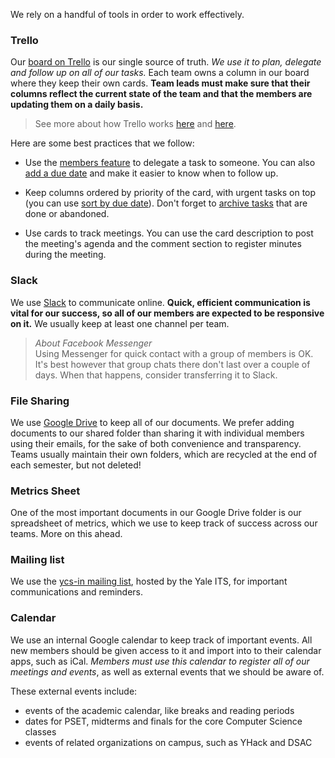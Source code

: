 We rely on a handful of tools in order to work effectively.

### Trello

Our [board on Trello](https://trello.com/yalecomputersociety) is our single source of truth. _We use it to plan, delegate and follow up on all of our tasks._ Each team owns a column in our board where they keep their own cards. __Team leads must make sure that their columns reflect the current state of the team and that the members are updating them on a daily basis.__

> See more about how Trello works [here](https://trello.com/guide) and [here](https://blog.trello.com/topic/trello-news).

Here are some best practices that we follow:

- Use the [members feature](http://help.trello.com/article/807-adding-a-member-to-a-card) to delegate a task to someone. You can also [add a due date](https://blog.trello.com/mark-a-trello-card-as-done) and make it easier to know when to follow up.

- Keep columns ordered by priority of the card, with urgent tasks on top (you can use [sort by due date](https://blog.trello.com/7-ways-to-track-tasks-in-trello)). Don't forget to [archive tasks](http://help.trello.com/article/786-archiving-lists-deleting-lists) that are done or abandoned.

- Use cards to track meetings. You can use the card description to post the meeting's agenda and the comment section to register minutes during the meeting.

### Slack

We use [Slack](http://yalecs.slack.com) to communicate online. __Quick, efficient communication is vital for our success, so all of our members are expected to be responsive on it.__ We usually keep at least one channel per team.

> *About Facebook Messenger*  
> Using Messenger for quick contact with a group of members is OK. It's best however that group chats there don't last over a couple of days. When that happens, consider transferring it to Slack.

### File Sharing

We use [Google Drive](https://drive.google.com/drive/u/0/folders/0B3omFvP_R7pQa2lnd3Z0bTg4S3c) to keep all of our documents. We prefer adding documents to our shared folder than sharing it with individual members using their emails, for the sake of both convenience and transparency. Teams usually maintain their own folders, which are recycled at the end of each semester, but not deleted!

### Metrics Sheet

One of the most important documents in our Google Drive folder is our spreadsheet of metrics, which we use to keep track of success across our teams. More on this ahead.

### Mailing list

We use the [ycs-in mailing list](https://groups.google.com/a/elilists.yale.edu/forum/#!forum/ycs-in), hosted by the Yale ITS, for important communications and reminders.

### Calendar

We use an internal Google calendar to keep track of important events. All new members should be given access to it and import into to their calendar apps, such as iCal. _Members must use this calendar to register all of our meetings and events_, as well as external events that we should be aware of.

These external events include:

- events of the academic calendar, like breaks and reading periods
- dates for PSET, midterms and finals for the core Computer Science classes
- events of related organizations on campus, such as YHack and DSAC
